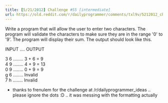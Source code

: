 ```yaml
---
title: [5/21/2012] Challenge #55 [intermediate]
url: https://old.reddit.com/r/dailyprogrammer/comments/txl9v/5212012_challenge_55_intermediate/
---
```


Write a program that will allow the user to enter two characters. The program will validate the characters to make sure they are in the range '0' to '9'. The program will display their sum. The output should look like this.

INPUT .... OUTPUT

3 6 ........ 3 + 6 = 9  
4 9 ........      4 + 9 = 13  
0 9 ........ 0 + 9 = 9  
g 6 ........ Invalid  
7 h ........ Invalid

* thanks to frenulem for the challenge at /r/dailyprogrammer_ideas .. please ignore the dots :D .. it was messing with the formatting actually